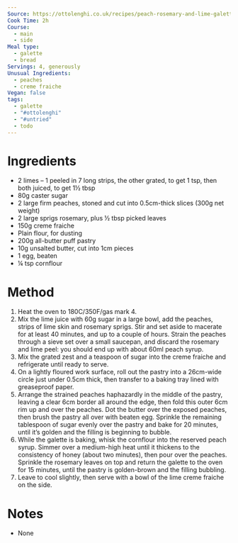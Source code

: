```yaml
---
Source: https://ottolenghi.co.uk/recipes/peach-rosemary-and-lime-galette
Cook Time: 2h
Course:
  - main
  - side
Meal type:
  - galette
  - bread
Servings: 4, generously
Unusual Ingredients:
  - peaches
  - creme fraiche
Vegan: false
tags:
  - galette
  - "#ottolenghi"
  - "#untried"
  - todo
---
```

# Ingredients

- 2 limes – 1 peeled in 7 long strips, the other grated, to get 1 tsp, then both juiced, to get 1½ tbsp  
- 80g caster sugar  
- 2 large firm peaches, stoned and cut into 0.5cm-thick slices (300g net weight)  
- 2 large sprigs rosemary, plus ½ tbsp picked leaves
- 150g creme fraiche  
- Plain flour, for dusting
- 200g all-butter puff pastry
- 10g unsalted butter, cut into 1cm pieces  
- 1 egg, beaten  
- ¼ tsp cornflour

# Method

1. Heat the oven to 180C/350F/gas mark 4.  
2. Mix the lime juice with 60g sugar in a large bowl, add the peaches, strips of lime skin and rosemary sprigs. Stir and set aside to macerate for at least 40 minutes, and up to a couple of hours. Strain the peaches through a sieve set over a small saucepan, and discard the rosemary and lime peel: you should end up with about 60ml peach syrup.  
3. Mix the grated zest and a teaspoon of sugar into the creme fraiche and refrigerate until ready to serve.  
4. On a lightly floured work surface, roll out the pastry into a 26cm-wide circle just under 0.5cm thick, then transfer to a baking tray lined with greaseproof paper.  
5. Arrange the strained peaches haphazardly in the middle of the pastry, leaving a clear 6cm border all around the edge, then fold this outer 6cm rim up and over the peaches. Dot the butter over the exposed peaches, then brush the pastry all over with beaten egg. Sprinkle the remaining tablespoon of sugar evenly over the pastry and bake for 20 minutes, until it’s golden and the filling is beginning to bubble.  
6. While the galette is baking, whisk the cornflour into the reserved peach syrup. Simmer over a medium-high heat until it thickens to the consistency of honey (about two minutes), then pour over the peaches. Sprinkle the rosemary leaves on top and return the galette to the oven for 15 minutes, until the pastry is golden-brown and the filling bubbling.  
7. Leave to cool slightly, then serve with a bowl of the lime creme fraiche on the side.

# Notes

- None
